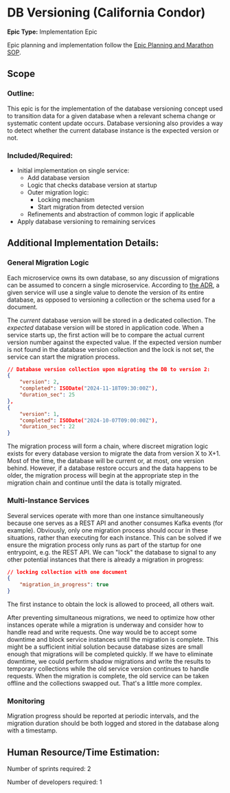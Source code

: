 # DB Versioning (California Condor)
**Epic Type:** Implementation Epic

Epic planning and implementation follow the
[Epic Planning and Marathon SOP](https://docs.ghga-dev.de/main/sops/sop001_epic_planning.html).

## Scope
### Outline:
This epic is for the implementation of the database versioning concept used to
transition data for a given database when a relevant schema change or systematic content
update occurs. Database versioning also provides a way to detect whether the current
database instance is the expected version or not. 


### Included/Required:
- Initial implementation on single service:
  - Add database version
  - Logic that checks database version at startup
  - Outer migration logic:
    - Locking mechanism
    - Start migration from detected version
  - Refinements and abstraction of common logic if applicable
- Apply database versioning to remaining services


## Additional Implementation Details:

### General Migration Logic

Each microservice owns its own database, so any discussion of migrations can be assumed
to concern a single microservice. According to
[the ADR](https://github.com/ghga-de/adrs/pull/28), a given service will use a
single value to denote the version of its entire database, as opposed to versioning a
collection or the schema used for a document.

The *current* database version will be stored in a dedicated collection. The *expected*
database version will be stored in application code. When a service starts up, the
first action will be to compare the actual current version number against the expected
value. If the expected version number is not found in the database version collection
and the lock is not set, the service can start the migration process.

```json
// Database version collection upon migrating the DB to version 2:
{
    "version": 2,
    "completed": ISODate("2024-11-18T09:30:00Z"),
    "duration_sec": 25
},
{
    "version": 1,
    "completed": ISODate("2024-10-07T09:00:00Z"),
    "duration_sec": 22
}
```

The migration process will form a chain, where discreet migration logic exists for
every database version to migrate the data from version X to X+1. Most of the time, the
database will be current or, at most, one version behind. However, if a database restore
occurs and the data happens to be older, the migration process will begin at the
appropriate step in the migration chain and continue until the data is totally migrated.


### Multi-Instance Services

Several services operate with more than one instance simultaneously because one serves
as a REST API and another consumes Kafka events (for example). Obviously, only one
migration process should occur in these situations, rather than executing for each
instance. This can be solved if we ensure the migration process only runs as part of
the startup for one entrypoint, e.g. the REST API. We can "lock" the database to signal
to any other potential instances that there is already a migration in progress:

```json
// locking collection with one document
{
    "migration_in_progress": true
}
```

The first instance to obtain the lock is allowed to proceed, all others wait.

After preventing simultaneous migrations, we need to optimize how other instances
operate while a migration is underway and consider how to handle read and 
write requests. One way would be to accept some downtime and
block service instances until the migration is complete. This might be a
sufficient initial solution because database sizes are small enough that migrations will
be completed quickly. If we have to eliminate downtime, we could perform shadow
migrations and write the results to temporary collections while the old service
version continues to handle requests. When the migration is complete, the old service
can be taken offline and the collections swapped out. That's a little more complex.

### Monitoring

Migration progress should be reported at periodic intervals, and the migration duration
should be both logged and stored in the database along with a timestamp.


## Human Resource/Time Estimation:

Number of sprints required: 2

Number of developers required: 1
